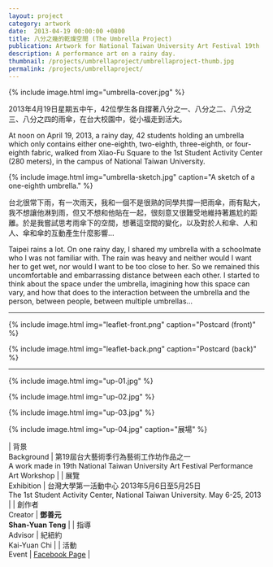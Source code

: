 ```yaml
---
layout: project
category: artwork
date:  2013-04-19 00:00:00 +0800
title: 八分之幾的乾燥空間 (The Umbrella Project)
publication: Artwork for National Taiwan University Art Festival 19th
description: A performance art on a rainy day.
thumbnail: /projects/umbrellaproject/umbrellaproject-thumb.jpg
permalink: /projects/umbrellaproject/
---
```


{% include image.html
           img="umbrella-cover.jpg" %}

2013年4月19日星期五中午，42位學生各自撐著八分之一、八分之二、八分之三、八分之四的雨傘，在台大校園中，從小福走到活大。

At noon on April 19, 2013, a rainy day, 42 students holding an umbrella which only contains either one-eighth, two-eighth, three-eighth, or four-eighth fabric, walked from Xiao-Fu Square to the 1st Student Activity Center (280 meters), in the campus of National Taiwan University.

{% include image.html
           img="umbrella-sketch.jpg"
           caption="A sketch of a one-eighth umbrella." %}

台北很常下雨，有一次雨天，我和一個不是很熟的同學共撐一把雨傘，雨有點大，我不想讓他淋到雨，但又不想和他貼在一起，很刻意又很難受地維持著尷尬的距離。於是我嘗試思考雨傘下的空間，想著這空間的變化，以及對於人和傘、人和人、傘和傘的互動產生什麼影響…

Taipei rains a lot. On one rainy day, I shared my umbrella with a schoolmate who I was not familiar with. The rain was heavy and neither would I want her to get wet, nor would I want to be too close to her. So we remained this uncomfortable and embarrassing distance between each other. I started to think about the space under the umbrella, imagining how this space can vary, and how that does to the interaction between the umbrella and the person, between people, between multiple umbrellas...

---

{% include image.html
           img="leaflet-front.png"
           caption="Postcard (front)" %}

{% include image.html
           img="leaflet-back.png"
           caption="Postcard (back)" %}

---

{% include image.html
           img="up-01.jpg" %}

{% include image.html
           img="up-02.jpg" %}

{% include image.html
           img="up-03.jpg" %}

{% include image.html
           img="up-04.jpg"
           caption="展場" %}

| 背景<br>Background  | 第19屆台大藝術季行為藝術工作坊作品之一<br>A work made in 19th National Taiwan University Art Festival Performance Art Workshop |
| 展覽<br>Exhibition | 台灣大學第一活動中心 2013年5月6日至5月25日<br>The 1st Student Activity Center, National Taiwan University. May 6-25, 2013 |
| 創作者<br>Creator | **鄧善元**<br>**Shan-Yuan Teng** |
| 指導<br>Advisor | 紀紐約<br>Kai-Yuan Chi |
| 活動<br>Event | [Facebook Page](https://www.facebook.com/NTUArtFest.UmbrellaProject) |
